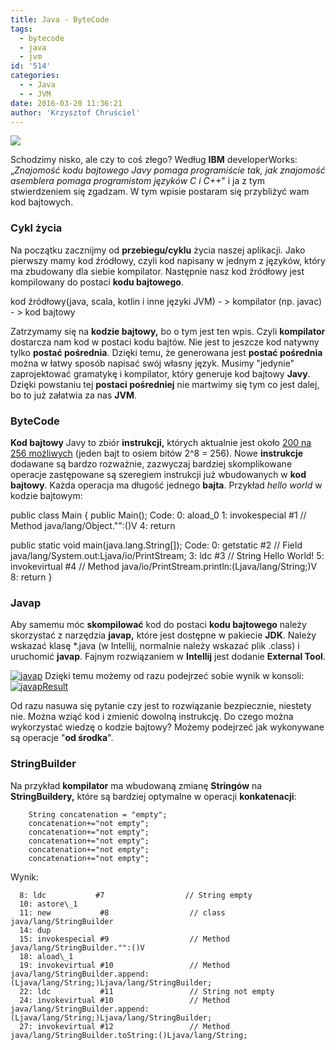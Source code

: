 ```yaml
---
title: Java - ByteCode
tags:
  - bytecode
  - java
  - jvm
id: '514'
categories:
  - - Java
  - - JVM
date: 2016-03-20 11:36:21
author: 'Krzysztof Chruściel'
---
```


![](http://codecouple.pl/wp-content/uploads/2017/02/java-logo.png)

Schodzimy nisko, ale czy to coś złego? Według **IBM** developerWorks: „_Znajomość kodu bajtowego Javy pomaga programiście tak, jak znajomość asemblera pomaga programistom języków C i C++_" i ja z tym stwierdzeniem się zgadzam. W tym wpisie postaram się przybliżyć wam kod bajtowych.
<!-- more -->
### Cykl życia

Na początku zacznijmy od **przebiegu/cyklu** życia naszej aplikacji. Jako pierwszy mamy kod źródłowy, czyli kod napisany w jednym z języków, który ma zbudowany dla siebie kompilator. Następnie nasz kod źródłowy jest kompilowany do postaci **kodu bajtowego**.

kod źródłowy(java, scala, kotlin i inne języki JVM) - > kompilator (np. javac) - > kod bajtowy

Zatrzymamy się na **kodzie bajtowy,** bo o tym jest ten wpis. Czyli **kompilator** dostarcza nam kod w postaci kodu bajtów. Nie jest to jeszcze kod natywny tylko **postać pośrednia**. Dzięki temu, że generowana jest **postać pośrednia** można w łatwy sposób napisać swój własny język. Musimy "jedynie" zaprojektować gramatykę i kompilator, który generuje kod bajtowy **Javy**. Dzięki powstaniu tej **postaci pośredniej** nie martwimy się tym co jest dalej, bo to już załatwia za nas **JVM**.

### ByteCode

**Kod bajtowy** Javy to zbiór **instrukcji,** których aktualnie jest około [200 na 256 możliwych](https://en.wikipedia.org/wiki/Java_bytecode_instruction_listings) (jeden bajt to osiem bitów 2^8 = 256). Nowe **instrukcje** dodawane są bardzo rozważnie, zazwyczaj bardziej skomplikowane operacje zastępowane są szeregiem instrukcji już wbudowanych w **kod bajtowy**. Każda operacja ma długość jednego **bajta**. Przykład _hello world_ w kodzie bajtowym:

public class Main {
  public Main();
    Code:
       0: aload\_0
       1: invokespecial #1                  // Method java/lang/Object."":()V
       4: return

  public static void main(java.lang.String\[\]);
    Code:
       0: getstatic     #2                  // Field java/lang/System.out:Ljava/io/PrintStream;
       3: ldc           #3                  // String Hello World!
       5: invokevirtual #4                  // Method java/io/PrintStream.println:(Ljava/lang/String;)V
       8: return
}

### Javap

Aby samemu móc **skompilować** kod do postaci **kodu bajtowego** należy skorzystać z narzędzia **javap,** które jest dostępne w pakiecie **JDK**. Należy wskazać klasę \*.java (w Intellij, normalnie należy wskazać plik .class) i uruchomić **javap**. Fajnym rozwiązaniem w **Intellij** jest dodanie **External Tool**.

[![javap](http://codecouple.pl/wp-content/uploads/2016/03/javap.png)](http://codecouple.pl/wp-content/uploads/2016/03/javap.png) Dzięki temu możemy od razu podejrzeć sobie wynik w konsoli: [![javapResult](http://codecouple.pl/wp-content/uploads/2016/03/javapResult.png)](http://codecouple.pl/wp-content/uploads/2016/03/javapResult.png)

Od razu nasuwa się pytanie czy jest to rozwiązanie bezpiecznie, niestety nie. Można wziąć kod i zmienić dowolną instrukcję. Do czego można wykorzystać wiedzę o kodzie bajtowy? Możemy podejrzeć jak wykonywane są operacje "**od środka**".

### StringBuilder

Na przykład **kompilator** ma wbudowaną zmianę **Stringów** na **StringBuildery,** które są bardziej optymalne w operacji **konkatenacji**:

        String concatenation = "empty";
        concatenation+="not empty";
        concatenation+="not empty";
        concatenation+="not empty";
        concatenation+="not empty";
        concatenation+="not empty";

Wynik:

      8: ldc           #7                  // String empty
      10: astore\_1
      11: new           #8                  // class java/lang/StringBuilder
      14: dup
      15: invokespecial #9                  // Method java/lang/StringBuilder."":()V
      18: aload\_1
      19: invokevirtual #10                 // Method java/lang/StringBuilder.append:(Ljava/lang/String;)Ljava/lang/StringBuilder;
      22: ldc           #11                 // String not empty
      24: invokevirtual #10                 // Method java/lang/StringBuilder.append:(Ljava/lang/String;)Ljava/lang/StringBuilder;
      27: invokevirtual #12                 // Method java/lang/StringBuilder.toString:()Ljava/lang/String;